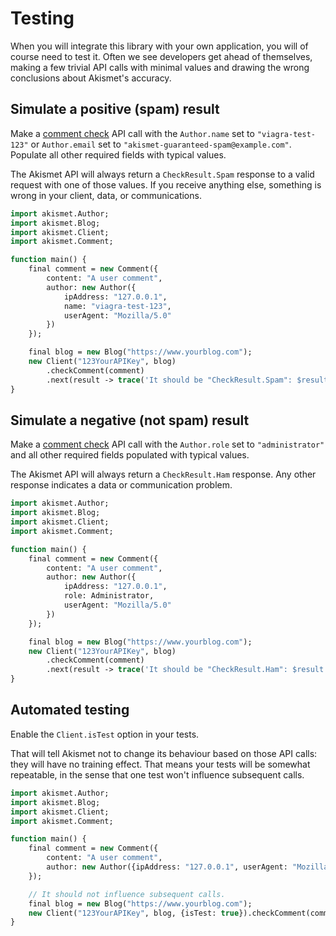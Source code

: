 # Testing
When you will integrate this library with your own application, you will of course need to test it. Often we see developers get ahead of themselves, making a few trivial API calls with minimal values and drawing the wrong conclusions about Akismet's accuracy.

## Simulate a positive (spam) result
Make a [comment check](features/comment_check.md) API call with the `Author.name` set to `"viagra-test-123"` or `Author.email` set to `"akismet-guaranteed-spam@example.com"`. Populate all other required fields with typical values.

The Akismet API will always return a `CheckResult.Spam` response to a valid request with one of those values. If you receive anything else, something is wrong in your client, data, or communications.

```haxe
import akismet.Author;
import akismet.Blog;
import akismet.Client;
import akismet.Comment;

function main() {
	final comment = new Comment({
		content: "A user comment",
		author: new Author({
			ipAddress: "127.0.0.1",
			name: "viagra-test-123",
			userAgent: "Mozilla/5.0"
		})
	});

	final blog = new Blog("https://www.yourblog.com");
	new Client("123YourAPIKey", blog)
		.checkComment(comment)
		.next(result -> trace('It should be "CheckResult.Spam": $result'));
}
```

## Simulate a negative (not spam) result
Make a [comment check](features/comment_check.md) API call with the `Author.role` set to `"administrator"` and all other required fields populated with typical values.

The Akismet API will always return a `CheckResult.Ham` response. Any other response indicates a data or communication problem.

```haxe
import akismet.Author;
import akismet.Blog;
import akismet.Client;
import akismet.Comment;

function main() {
	final comment = new Comment({
		content: "A user comment",
		author: new Author({
			ipAddress: "127.0.0.1",
			role: Administrator,
			userAgent: "Mozilla/5.0"
		})
	});

	final blog = new Blog("https://www.yourblog.com");
	new Client("123YourAPIKey", blog)
		.checkComment(comment)
		.next(result -> trace('It should be "CheckResult.Ham": $result'));
}
```

## Automated testing
Enable the `Client.isTest` option in your tests.

That will tell Akismet not to change its behaviour based on those API calls: they will have no training effect. That means your tests will be somewhat repeatable, in the sense that one test won't influence subsequent calls.

```haxe
import akismet.Author;
import akismet.Blog;
import akismet.Client;
import akismet.Comment;

function main() {
	final comment = new Comment({
		content: "A user comment",
		author: new Author({ipAddress: "127.0.0.1", userAgent: "Mozilla/5.0"})
	});

	// It should not influence subsequent calls.
	final blog = new Blog("https://www.yourblog.com");
	new Client("123YourAPIKey", blog, {isTest: true}).checkComment(comment);
}
```
